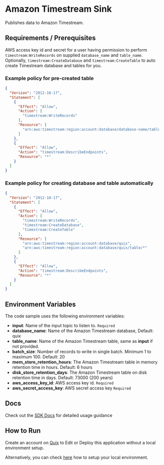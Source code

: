 # Amazon Timestream Sink

Publishes data to Amazon Timestream.

## Requirements / Prerequisites

AWS access key id and secret for a user having permission to perform `timestream:WriteRecords` on
supplied `database_name` and `table_name`.
Optionally, `timestream:CreateDatabase` and `timestream:CreateTable` to auto
create Timestream database and tables for you.

### Example policy for pre-created table

```json
{
  "Version": "2012-10-17",
  "Statement": [
    {
      "Effect": "Allow",
      "Action": [
        "timestream:WriteRecords"
      ],
      "Resource": [
        "arn:aws:timestream:region:account:database/database-name/table/table-name"
      ]
    },
    {
      "Effect": "Allow",
      "Action": "timestream:DescribeEndpoints",
      "Resource": "*"
    }
  ]
}
```

### Example policy for creating database and table automatically

```json
{
  "Version": "2012-10-17",
  "Statement": [
    {
      "Effect": "Allow",
      "Action": [
        "timestream:WriteRecords",
        "timestream:CreateDatabase",
        "timestream:CreateTable"
      ],
      "Resource": [
        "arn:aws:timestream:region:account:database/quix",
        "arn:aws:timestream:region:account:database/quix/table/*"
      ]
    },
    {
      "Effect": "Allow",
      "Action": "timestream:DescribeEndpoints",
      "Resource": "*"
    }
  ]
}
```

## Environment Variables

The code sample uses the following environment variables:

- **input**: Name of the input topic to listen to. `Required`
- **database_name**: Name of the Amazon Timestream database, Default: quix
- **table_name**: Name of the Amazon Timestream table, same as **input** if not provided.
- **batch_size**: Number of records to write in single batch. Minimum 1 to maximum 100. Default: 20
- **mem_store_retention_hours**: The Amazon Timestream table in memory retention time in hours. Default: 6 hours
- **disk_store_retention_days**: The Amazon Timestream table on disk retention time in days. Default: 73000 (200 years)
- **aws_access_key_id**: AWS access key id. `Required`
- **aws_secret_access_key**: AWS secret access key `Required`

## Docs

Check out the [SDK Docs](https://quix.io/docs/sdk/introduction.html) for detailed usage guidance

## How to Run

Create an account on [Quix](https://portal.platform.quix.ai/self-sign-up?xlink=github) to Edit or Deploy this
application without a local environment setup.

Alternatively, you can check [here](https://quix.io/docs/sdk/python-setup.html) how to setup your local environment.